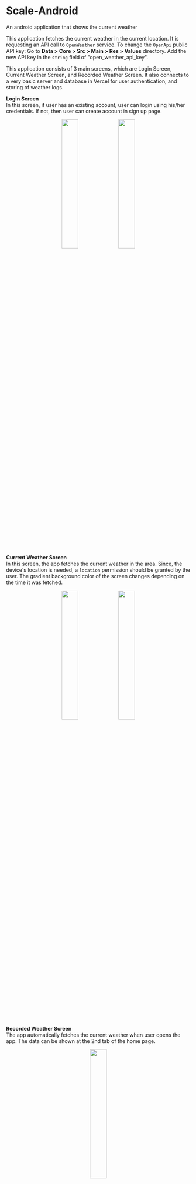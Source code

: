 # Scale-Android
An android application that shows the current weather

This application fetches the current weather in the current location. It is requesting an API call to `OpenWeather` service.
To change the `OpenApi` public API key: Go to **Data > Core > Src > Main > Res > Values** directory. Add the new API key in the `string` field of "open_weather_api_key".

This application consists of 3 main screens, which are Login Screen, Current Weather Screen, and Recorded Weather Screen. It also connects to a very basic server and database in Vercel for user authentication, and storing of weather logs.

**Login Screen** <br/>
In this screen, if user has an existing account, user can login using his/her credentials. If not, then user can create account in sign up page.<br/>

<p align="center">
      <img src="https://github.com/user-attachments/assets/f8001fd7-fc51-455c-8db3-20c404d58003" width=30%>
      <img src="https://github.com/user-attachments/assets/49cc6bdb-63e3-4d86-a4cd-d3846f900a39" width=30%>
</p>

**Current Weather Screen** <br/>
In this screen, the app fetches the current weather in the area. Since, the device's location is needed, a `location` permission should be granted by the user. The gradient background color of the screen changes depending on the time it was fetched.

<p align="center">
      <img src="https://github.com/user-attachments/assets/f51eac98-1f16-4905-8438-dabad5ed5b50" width=30%>
      <img src="https://github.com/user-attachments/assets/d77a3125-de62-413c-b650-f0c957efb9ad" width=30%>
</p>

**Recorded Weather Screen** <br/>
The app automatically fetches the current weather when user opens the app. The data can be shown at the 2nd tab of the home page.

<p align="center">
      <img src="https://github.com/user-attachments/assets/38beb28a-0875-4c56-ab82-70ca6aad0ff9" width=30%>
</p>
